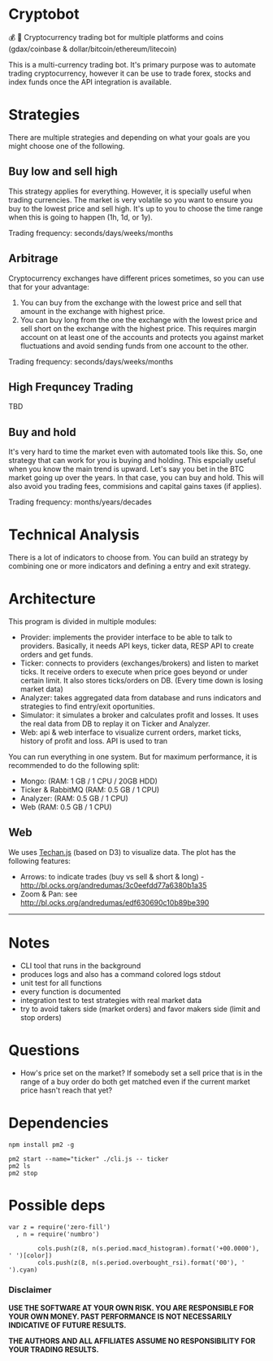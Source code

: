 # Cryptobot

:moneybag: :robot: Cryptocurrency trading bot for multiple platforms and coins (gdax/coinbase & dollar/bitcoin/ethereum/litecoin)

This is a multi-currency trading bot. It's primary purpose was to automate trading cryptocurrency, however it can be use to trade forex, stocks and index funds once the API integration is available.

# Strategies

There are multiple strategies and depending on what your goals are you might choose one of the following.

## Buy low and sell high

This strategy applies for everything. However, it is specially useful when trading currencies. The market is very volatile so you want to ensure you buy to the lowest price and sell high. It's up to you to choose the time range when this is going to happen (1h, 1d, or 1y).

Trading frequency: seconds/days/weeks/months

## Arbitrage

Cryptocurrency exchanges have different prices sometimes, so you can use that for your advantage:
1. You can buy from the exchange with the lowest price and sell that amount in the exchange with highest price.
2. You can buy long from the one the exchange with the lowest price and sell short on the exchange with the highest price. This requires margin account on at least one of the accounts and protects you against market fluctuations and avoid sending funds from one account to the other.

Trading frequency: seconds/days/weeks/months

## High Frequncey Trading

TBD

## Buy and hold

It's very hard to time the market even with automated tools like this. So, one strategy that can work for you is buying and holding. This espcially useful when you know the main trend is upward. Let's say you bet in the BTC market going up over the years. In that case, you can buy and hold. This will also avoid you trading fees, commisions and capital gains taxes (if applies).

Trading frequency: months/years/decades

# Technical Analysis

There is a lot of indicators to choose from. You can build an strategy by combining one or more indicators and defining a entry and exit strategy.

# Architecture

This program is divided in multiple modules:
  - Provider: implements the provider interface to be able to talk to providers. Basically, it needs API keys, ticker data, RESP API to create orders and get funds.
  - Ticker: connects to providers (exchanges/brokers) and listen to market ticks. It receive orders to execute when price goes beyond or under certain limit. It also stores ticks/orders on DB. (Every time down is losing market data)
  - Analyzer: takes aggregated data from database and runs indicators and strategies to find entry/exit oportunities.
  - Simulator: it simulates a broker and calculates profit and losses. It uses the real data from DB to replay it on Ticker and Analyzer.
  - Web: api & web interface to visualize current orders, market ticks, history of profit and loss. API is used to tran

You can run everything in one system. But for maximum performance, it is recommended to do the following split:
  - Mongo: (RAM: 1 GB / 1 CPU / 20GB HDD)
  - Ticker & RabbitMQ (RAM: 0.5 GB / 1 CPU)
  - Analyzer: (RAM: 0.5 GB / 1 CPU)
  - Web (RAM: 0.5 GB / 1 CPU)


## Web

We uses [Techan.js](http://techanjs.org/) (based on D3) to visualize data. The plot has the following features:
  - Arrows: to indicate trades (buy vs sell & short & long) - http://bl.ocks.org/andredumas/3c0eefdd77a6380b1a35
  - Zoom & Pan: see http://bl.ocks.org/andredumas/edf630690c10b89be390

---

# Notes

- CLI tool that runs in the background
- produces logs and also has a command colored logs stdout
- unit test for all functions
- every function is documented
- integration test to test strategies with real market data
- try to avoid takers side (market orders) and favor makers side (limit and stop orders)

# Questions

- How's price set on the market? If somebody set a sell price that is in the range of a buy order do both get matched even if the current market price hasn't reach that yet?


# Dependencies

```
npm install pm2 -g

pm2 start --name="ticker" ./cli.js -- ticker
pm2 ls
pm2 stop
```

# Possible deps

```
var z = require('zero-fill')
  , n = require('numbro')

        cols.push(z(8, n(s.period.macd_histogram).format('+00.0000'), ' ')[color])
        cols.push(z(8, n(s.period.overbought_rsi).format('00'), ' ').cyan)
```


### Disclaimer

__USE THE SOFTWARE AT YOUR OWN RISK. YOU ARE RESPONSIBLE FOR YOUR OWN MONEY. PAST PERFORMANCE IS NOT NECESSARILY INDICATIVE OF FUTURE RESULTS.__

__THE AUTHORS AND ALL AFFILIATES ASSUME NO RESPONSIBILITY FOR YOUR TRADING RESULTS.__